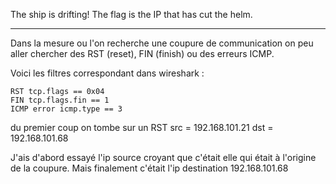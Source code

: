 The ship is drifting! The flag is the IP that has cut the helm.

---

Dans la mesure ou l'on recherche une coupure de communication on peu aller chercher des RST (reset), FIN (finish) ou des erreurs ICMP.

Voici les filtres correspondant dans wireshark :

```
RST tcp.flags == 0x04
FIN tcp.flags.fin == 1
ICMP error icmp.type == 3
```

du premier coup on tombe sur un RST
src = 192.168.101.21
dst = 192.168.101.68

J'ais d'abord essayé l'ip source croyant que c'était elle qui était à l'origine de la coupure. Mais finalement c'était l'ip destination 192.168.101.68

